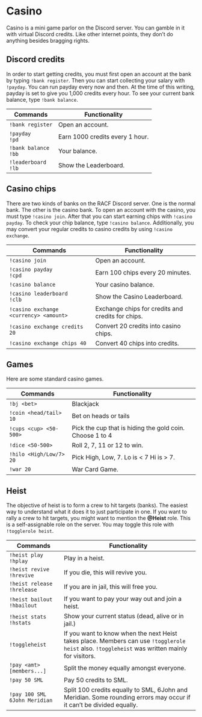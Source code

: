 # Casino

Casino is a mini game parlor on the Discord server. You can gamble in it with virtual Discord credits. Like other internet points, they don’t do anything besides bragging rights.

## Discord credits

In order to start getting credits, you must first open an account at the bank by typing `!bank register`. Then you can start collecting your salary with `!payday`. You can run payday every now and then. At the time of this writing, payday is set to give you 1,000 credits every hour. To see your current bank balance, type `!bank balance`.

Commands | Functionality
--- | ---
`!bank register` | Open an account.
`!payday` <br />`!pd`| Earn 1000 credits every 1 hour.
`!bank balance` <br />`!bb` | Your balance.
`!leaderboard` <br />`!lb`| Show the Leaderboard.


## Casino chips

There are two kinds of banks on the RACF Discord server. One is the normal bank. The other is the casino bank. To open an account with the casino, you must type `!casino join`. After that you can start earning chips with `!casino payday`. To check your chip balance, type `!casino balance`. Additionally, you may convert your regular credits to casino credits by using `!casino exchange`.

Commands | Functionality
--- | ---
`!casino join` | Open an account.
`!casino payday` <br />`!cpd` | Earn 100 chips every 20 minutes.
`!casino balance` | Your casino balance.
`!casino leaderboard` <br />`!clb` | Show the Casino Leaderboard.
`!casino exchange <currency> <amount>` | Exchange chips for credits and credits for chips.
`!casino exchange credits 20` | Convert 20 credits into casino chips.
`!casino exchange chips 40` | Convert 40 chips into credits.

## Games

Here are some standard casino games.

Commands | Functionality
--- | ---
`!bj <bet>` | Blackjack
`!coin <head/tail> 10` | Bet on heads or tails
`!cups <cup> <50-500>` | Pick the cup that is hiding the gold coin. Choose 1 to 4
`!dice <50-500>` | Roll 2, 7, 11 or 12 to win.
`!hilo <High/Low/7> 20` | Pick High, Low, 7. Lo is < 7 Hi is > 7.
`!war 20` | War Card Game.

## Heist

The objective of heist is to form a crew to hit targets (banks). The easiest way to understand what it does it to just participate in one. If you want to rally a crew to hit targets, you might want to mention the **@Heist** role. This is a self-assignable role on the server. You may toggle this role with `!togglerole heist`.

Commands | Functionality
--- | ---
`!heist play` <br />`!hplay` | Play in a heist.
`!heist revive` <br />`!hrevive` | If you die, this will revive you.
`!heist release` <br />`!hrelease` | If you are in jail, this will free you.
`!heist bailout` <br />`!hbailout` | If you want to pay your way out and join a heist.
`!heist stats` <br />`!hstats` | Show your current status (dead, alive or in jail.)
`!toggleheist` | If you want to know when the next Heist takes place. Members can use `!togglerole heist` also. `!toggleheist` was written mainly for visitors.
`!pay <amt> [members...]` | Split the money equally amongst everyone.
`!pay 50 SML` | Pay 50 credits to SML.
`!pay 100 SML 6John Meridian` | Split 100 credits equally to SML, 6John and Meridian. Some rounding errors may occur if it can’t be divided equally.
